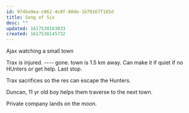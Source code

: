 ```yaml
---
id: 974ba9ea-c062-4c0f-80de-1b70167f185d
title: Song of Six
desc: ""
updated: 1617538163033
created: 1617538145732
---
```


Ajax watching a small town

Trax is injured. ---- gone.
town is 1.5 km away. Can make it if quiet if no HUnters or get help. Last stop.

Trax sacrifices so the res can escape the Hunters.

Duncan, 11 yr old boy helps them traverse to the next town.

Private company lands on the moon.
